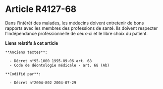 # Article R4127-68

Dans l'intérêt des malades, les médecins doivent entretenir de bons rapports avec les membres des professions de santé. Ils
doivent respecter l'indépendance professionnelle de ceux-ci et le libre choix du patient.

**Liens relatifs à cet article**

	**Anciens textes**:

	  - Décret n°95-1000 1995-09-06 art. 68
	  - Code de déontologie médicale - art. 68 (Ab)

	**Codifié par**:

	  - Décret n°2004-802 2004-07-29
